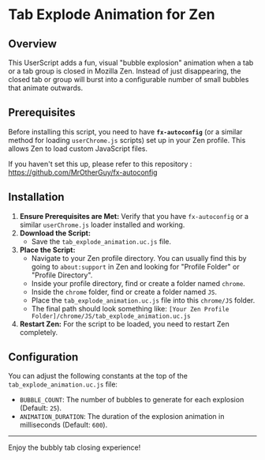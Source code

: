 # Tab Explode Animation for Zen

## Overview

This UserScript adds a fun, visual "bubble explosion" animation when a tab or a tab group is closed in Mozilla Zen. Instead of just disappearing, the closed tab or group will burst into a configurable number of small bubbles that animate outwards.


## Prerequisites

Before installing this script, you need to have **`fx-autoconfig`** (or a similar method for loading `userChrome.js` scripts) set up in your Zen profile. This allows Zen to load custom JavaScript files.

If you haven't set this up, please refer to this repository : https://github.com/MrOtherGuy/fx-autoconfig

## Installation

1.  **Ensure Prerequisites are Met:** Verify that you have `fx-autoconfig` or a similar `userChrome.js` loader installed and working.
2.  **Download the Script:**
    *   Save the `tab_explode_animation.uc.js` file.
3.  **Place the Script:**
    *   Navigate to your Zen profile directory. You can usually find this by going to `about:support` in Zen and looking for "Profile Folder" or "Profile Directory".
    *   Inside your profile directory, find or create a folder named `chrome`.
    *   Inside the `chrome` folder, find or create a folder named `JS`.
    *   Place the `tab_explode_animation.uc.js` file into this `chrome/JS` folder.
    *   The final path should look something like: `[Your Zen Profile Folder]/chrome/JS/tab_explode_animation.uc.js`
4.  **Restart Zen:** For the script to be loaded, you need to restart Zen completely.

## Configuration

You can adjust the following constants at the top of the `tab_explode_animation.uc.js` file:

*   `BUBBLE_COUNT`: The number of bubbles to generate for each explosion (Default: `25`).
*   `ANIMATION_DURATION`: The duration of the explosion animation in milliseconds (Default: `600`).

---

Enjoy the bubbly tab closing experience! 
